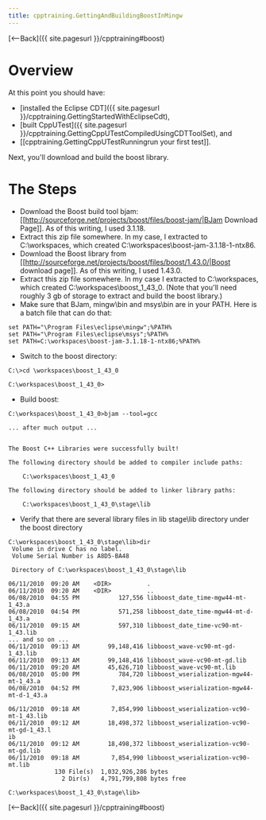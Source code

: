 ```yaml
---
title: cpptraining.GettingAndBuildingBoostInMingw
---
```

[<--Back]({{ site.pagesurl }}/cpptraining#boost)

# Overview
At this point you should have:
* [installed the Eclipse CDT]({{ site.pagesurl }}/cpptraining.GettingStartedWithEclipseCdt), 
* [built CppUTest]({{ site.pagesurl }}/cpptraining.GettingCppUTestCompiledUsingCDTToolSet), and 
* [[cpptraining.GettingCppUTestRunningrun your first test]].

Next, you'll download and build the boost library.

# The Steps
* Download the Boost build tool bjam: [[http://sourceforge.net/projects/boost/files/boost-jam/|BJam Download Page]]. As of this writing, I used 3.1.18.
* Extract this zip file somewhere. In my case, I extracted to C:\workspaces, which created C:\workspaces\boost-jam-3.1.18-1-ntx86.
* Download the Boost library from [[http://sourceforge.net/projects/boost/files/boost/1.43.0/|Boost download page]]. As of this writing, I used 1.43.0.
* Extract this zip file somewhere. In my case I extracted to C:\workspaces, which created C:\workspaces\boost_1_43_0.  (Note that you'll need roughly 3 gb of storage to extract and build the boost library.)
* Make sure that BJam, mingw\bin and msys\bin are in your PATH. Here is a batch file that can do that:
```
set PATH="\Program Files\eclipse\mingw";%PATH%
set PATH="\Program Files\eclipse\msys";%PATH%
set PATH=C:\workspaces\boost-jam-3.1.18-1-ntx86;%PATH%
```
* Switch to the boost directory:
```
C:\>cd \workspaces\boost_1_43_0

C:\workspaces\boost_1_43_0>
```
* Build boost:
```
C:\workspaces\boost_1_43_0>bjam --tool=gcc

... after much output ...


The Boost C++ Libraries were successfully built!

The following directory should be added to compiler include paths:

    C:\workspaces\boost_1_43_0

The following directory should be added to linker library paths:

    C:\workspaces\boost_1_43_0\stage\lib
```
* Verify that there are several library files in lib stage\lib directory under the boost directory
```
C:\workspaces\boost_1_43_0\stage\lib>dir
 Volume in drive C has no label.
 Volume Serial Number is A8D5-BA48

 Directory of C:\workspaces\boost_1_43_0\stage\lib

06/11/2010  09:20 AM    <DIR>          .
06/11/2010  09:20 AM    <DIR>          ..
06/08/2010  04:55 PM           127,556 libboost_date_time-mgw44-mt-1_43.a
06/08/2010  04:54 PM           571,258 libboost_date_time-mgw44-mt-d-1_43.a
06/11/2010  09:15 AM           597,310 libboost_date_time-vc90-mt-1_43.lib
... and so on ...
06/11/2010  09:13 AM        99,148,416 libboost_wave-vc90-mt-gd-1_43.lib
06/11/2010  09:13 AM        99,148,416 libboost_wave-vc90-mt-gd.lib
06/11/2010  09:20 AM        45,626,710 libboost_wave-vc90-mt.lib
06/08/2010  05:00 PM           784,720 libboost_wserialization-mgw44-mt-1_43.a
06/08/2010  04:52 PM         7,823,906 libboost_wserialization-mgw44-mt-d-1_43.a

06/11/2010  09:18 AM         7,854,990 libboost_wserialization-vc90-mt-1_43.lib
06/11/2010  09:12 AM        18,498,372 libboost_wserialization-vc90-mt-gd-1_43.l
ib
06/11/2010  09:12 AM        18,498,372 libboost_wserialization-vc90-mt-gd.lib
06/11/2010  09:18 AM         7,854,990 libboost_wserialization-vc90-mt.lib
             130 File(s)  1,032,926,286 bytes
               2 Dir(s)   4,791,799,808 bytes free

C:\workspaces\boost_1_43_0\stage\lib>
```


[<--Back]({{ site.pagesurl }}/cpptraining#boost)